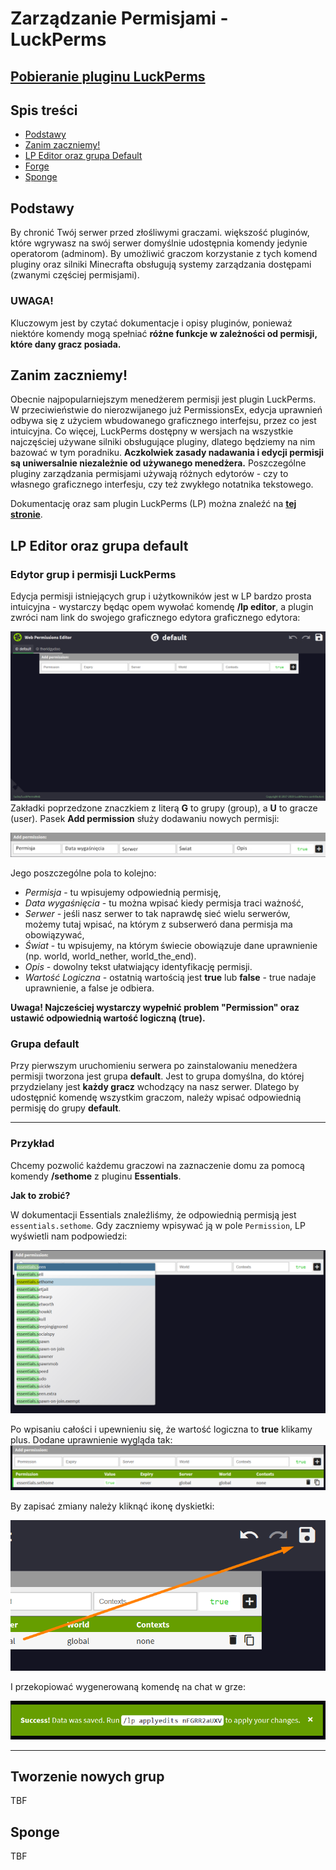 Zarządzanie Permisjami - LuckPerms
=====================

[Pobieranie pluginu LuckPerms](https://luckperms.net/)
----------------------------------------------------

Spis treści
-----------

* [Podstawy](#podstawy)
* [Zanim zaczniemy!](#zanim)
* [LP Editor oraz grupa Default](#default)
* [Forge](#nodes)
* [Sponge](#sponge)

<a name="podstawy"><h2>Podstawy</h2></a>

By chronić Twój serwer przed złośliwymi graczami. większość pluginów, które wgrywasz na swój serwer domyślnie udostępnia komendy jedynie operatorom (adminom). By umożliwić graczom korzystanie z tych komend pluginy oraz silniki Minecrafta obsługują systemy zarządzania dostępami (zwanymi częściej permisjami).

<h3>UWAGA!</h3>

Kluczowym jest by czytać dokumentacje i opisy pluginów, ponieważ niektóre komendy mogą spełniać **różne funkcje w zależności od permisji, które dany gracz posiada.**

<a name="zanim"><h2>Zanim zaczniemy!</h2></a>

Obecnie najpopularniejszym menedżerem permisji jest plugin LuckPerms. W przeciwieństwie do nierozwijanego już PermissionsEx, edycja uprawnień odbywa się z użyciem wbudowanego graficznego interfejsu, przez co jest intuicyjna. Co więcej, LuckPerms dostępny w wersjach na wszystkie najczęściej używane silniki obsługujące pluginy, dlatego będziemy na nim bazować w tym poradniku. **Aczkolwiek zasady nadawania i edycji permisji są uniwersalnie niezależnie od używanego menedżera.** Poszczególne pluginy zarządzania permisjami używają różnych edytorów - czy to własnego graficznego interfesju, czy też zwykłego notatnika tekstowego.

Dokumentację oraz sam plugin LuckPerms (LP) można znaleźć na [**tej stronie**](https://luckperms.net/).

<a name="default"><h2>LP Editor oraz grupa default</h2></a>

<h3>Edytor grup i permisji LuckPerms</h3>

Edycja permisji istniejących grup i użytkowników jest w LP bardzo prosta intuicyjna - wystarczy będąc opem wywołać komendę **/lp editor**, a plugin zwróci nam link do swojego graficznego edytora graficznego edytora:

![LP Default](img/luckperms/lpdefault.png)
Zakładki poprzedzone znaczkiem z literą **G** to grupy (group), a **U** to gracze (user). Pasek **Add permission** służy dodawaniu nowych permisji:

![LP Default](img/luckperms/lptran.png)

Jego poszczególne pola to kolejno:
* *Permisja* - tu wpisujemy odpowiednią permisję,
* *Data wygaśnięcia* - tu można wpisać kiedy permisja traci ważność,
* *Serwer* - jeśli nasz serwer to tak naprawdę sieć wielu serwerów, możemy tutaj wpisać, na którym z subserweró dana permisja ma obowiązywać,
* *Świat* - tu wpisujemy, na którym świecie obowiązuje dane uprawnienie (np. world, world_nether, world_the_end).
* *Opis* - dowolny tekst ułatwiający identyfikację permisji.
* *Wartość Logiczna* - ostatnią wartością jest **true** lub **false** - true nadaje uprawnienie, a false je odbiera.

**Uwaga! Najcześciej wystarczy wypełnić problem "Permission" oraz ustawić odpowiednią wartość logiczną (true).**

<h3>Grupa default</h3>

Przy pierwszym uruchomieniu serwera po zainstalowaniu menedżera permisji tworzona jest grupa **default**. Jest to grupa domyślna, do której przydzielany jest **każdy gracz** wchodzący na nasz serwer. Dlatego by udostępnić komendę wszystkim graczom, należy wpisać odpowiednią permisję do grupy **default**.

---

<h3>Przykład</h3>

Chcemy pozwolić każdemu graczowi na zaznaczenie domu za pomocą komendy **/sethome** z pluginu **Essentials**.

**Jak to zrobić?**

W dokumentacji Essentials znaleźliśmy, że odpowiednią permisją jest `essentials.sethome`. Gdy zaczniemy wpisywać ją w pole `Permission`, LP wyświetli nam podpowiedzi:

![LP dodawanie permisji](img/luckperms/lpex1.png)

Po wpisaniu całości i upewnieniu się, że wartość logiczna to **true** klikamy plus. Dodane uprawnienie wygląda tak:
![LP dodana permisja.](img/luckperms/lpex2.png)

By zapisać zmiany należy kliknąć ikonę dyskietki:

![LP zapis.](img/luckperms/lpsave.png)

I przekopiować wygenerowaną komendę na chat w grze:

![LP zapis - komenda.](img/luckperms/lpsavec.png)

---
<a name="nodes"><h2>Tworzenie nowych grup</h2></a>

TBF

<a name="sponge"><h2>Sponge</h2></a>

TBF
